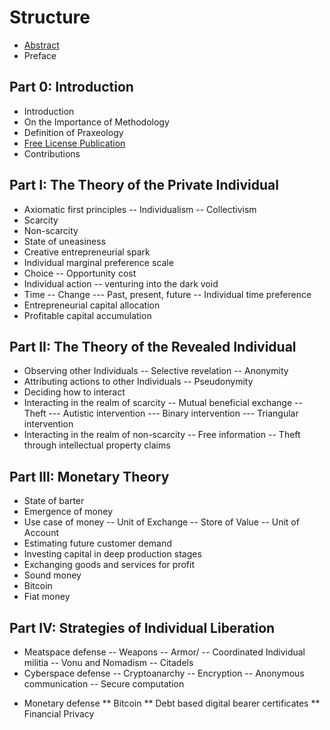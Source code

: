 # Structure

- [Abstract](README.md)
- Preface

## Part 0: Introduction

- Introduction
- On the Importance of Methodology
- Definition of Praxeology
- [Free License Publication](LICENSE.md)
- Contributions

## Part I: The Theory of the Private Individual

- Axiomatic first principles
-- Individualism
-- Collectivism
- Scarcity
- Non-scarcity
- State of uneasiness
- Creative entrepreneurial spark
- Individual marginal preference scale
- Choice
-- Opportunity cost
- Individual action
-- venturing into the dark void
- Time
-- Change
--- Past, present, future
-- Individual time preference
- Entrepreneurial capital allocation
- Profitable capital accumulation

## Part II: The Theory of the Revealed Individual

- Observing other Individuals
-- Selective revelation
-- Anonymity
- Attributing actions to other Individuals
-- Pseudonymity
- Deciding how to interact
- Interacting in the realm of scarcity
-- Mutual beneficial exchange
-- Theft
--- Autistic intervention
--- Binary intervention
--- Triangular intervention
- Interacting in the realm of non-scarcity
-- Free information
-- Theft through intellectual property claims

## Part III: Monetary Theory

- State of barter
- Emergence of money
- Use case of money
-- Unit of Exchange
-- Store of Value
-- Unit of Account
- Estimating future customer demand
- Investing capital in deep production stages
- Exchanging goods and services for profit
- Sound money
- Bitcoin
- Fiat money

## Part IV: Strategies of Individual Liberation

- Meatspace defense
-- Weapons
-- Armor/
-- Coordinated Individual militia
-- Vonu and Nomadism
-- Citadels
- Cyberspace defense
-- Cryptoanarchy
-- Encryption
-- Anonymous communication
-- Secure computation
* Monetary defense
  ** Bitcoin
  ** Debt based digital bearer certificates
  ** Financial Privacy
